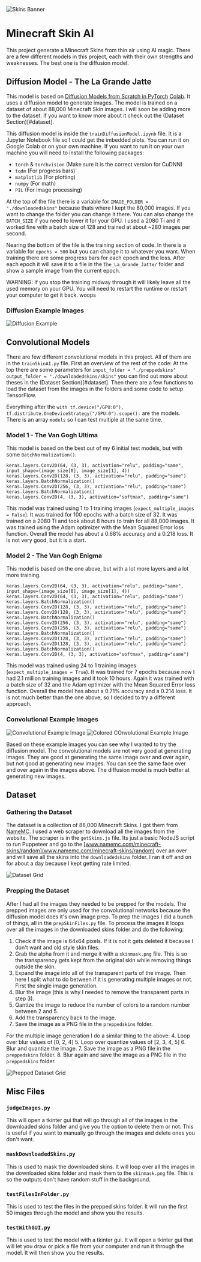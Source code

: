 ![Skins Banner](readmeimages/skinsbanner.png)
# Minecraft Skin AI

This project generate a Minecraft Skins from thin air using AI magic.
There are a few different models in this project, each with their own strengths and weaknesses. The best one is the diffusion model.

## Diffusion Model - The La Grande Jatte

This model is based on [Diffusion Models from Scratch in PyTorch](https://www.youtube.com/watch?v=a4Yfz2FxXiY) [Colab](https://colab.research.google.com/drive/1sjy9odlSSy0RBVgMTgP7s99NXsqglsUL). It uses a diffusion model to generate images. The model is trained on a dataset of about 88,000 Minecraft Skin images. I will soon be adding more to the dataset. If you want to know more about it check out the (Dataset Section)[#dataset].

This diffusion model is inside the `trainDiffusionModel.ipynb` file. It is a Jupyter Notebook file so I could get the imbedded plots. You can run it on Google Colab or on your own machine. If you want to run it on your own machine you will need to install the following packages:
- `torch` & `torchvision` (Make sure it is the correct version for CuDNN)
- `tqdm` (For progress bars)`
- `matplotlib` (For plotting)
- `numpy` (For math)
- `PIL` (For image processing)

At the top of the file there is a variable for `IMAGE_FOLDER = "./downloadedskins"` because thats where I kept the 80,000 images. If you want to change the folder you can change it there. You can also change the `BATCH_SIZE` if you need to lower it for your GPU. I used a 2080 Ti and it worked fine with a batch size of 128 and trained at about ~280 images per second.

Nearing the bottom of the file is the training section of code. In there is a variable for `epochs = 500` but you can change it to whatever you want. When training there are some progress bars for each epoch and the loss. After each epoch it will save it to a file in the `The_La_Grande_Jatte/` folder and show a sample image from the current epoch.

WARNING: If you stop the training midway through it will likely leave all the used memory on your GPU. You will need to restart the runtime or restart your computer to get it back. woops

### Diffusion Example Images
![Diffusion Example](readmeimages/diffusionexample.png)

## Convolutional Models

There are few different convolutional models in this project. All of them are in the `trainSkinAI.py` file. First an overview of the rest of the code: At the top there are some parameters for `input_folder = "./preppedskins"` `output_folder = "./downloadedskins/skins"` you can find out more about theses in the (Dataset Section)[#dataset]. Then there are a few functions to load the dataset from the images in the folders and some code to setup TensorFlow.

Everything after the `with tf.device("/GPU:0"), tf.distribute.OneDeviceStrategy("/GPU:0").scope():` are the models. There is an array `models` so I can test multiple at the same time.

### Model 1 - The Van Gogh Ultima

This model is based on the best out of my 6 initial test models, but with some `BatchNormalization()`. 
```
keras.layers.Conv2D(64, (3, 3), activation="relu", padding="same", input_shape=(image_size[0], image_size[1], 4))
keras.layers.Conv2D(128, (3, 3), activation="relu", padding="same")
keras.layers.BatchNormalization()
keras.layers.Conv2D(256, (3, 3), activation="relu", padding="same")
keras.layers.BatchNormalization()
keras.layers.Conv2D(4, (3, 3), activation="softmax", padding="same")
```
This model was trained using 1 to 1 training images (`expect_multiple_images = False`). It was trained for 100 epochs with a batch size of 32. It was trained on a 2080 Ti and took about 8 hours to train for all 88,000 images. It was trained using the Adam optimizer with the Mean Squared Error loss function. Overall the model has about a 0.68% accuracy and a 0.218 loss. It is not very good, but it is a start.

### Model 2 - The Van Gogh Enigma

This model is based on the one above, but with a lot more layers and a lot more training.
```
keras.layers.Conv2D(64, (3, 3), activation="relu", padding="same", input_shape=(image_size[0], image_size[1], 4))
keras.layers.Conv2D(64, (3, 3), activation="relu", padding="same")
keras.layers.BatchNormalization()
keras.layers.Conv2D(128, (3, 3), activation="relu", padding="same")
keras.layers.Conv2D(128, (3, 3), activation="relu", padding="same")
keras.layers.BatchNormalization()
keras.layers.Conv2D(256, (3, 3), activation="relu", padding="same")
keras.layers.Conv2D(256, (3, 3), activation="relu", padding="same")
keras.layers.BatchNormalization()
keras.layers.Conv2D(128, (3, 3), activation="relu", padding="same")
keras.layers.Conv2D(128, (3, 3), activation="relu", padding="same")
keras.layers.BatchNormalization()
keras.layers.Conv2D(4, (3, 3), activation="softmax", padding="same")
```
This model was trained using 24 to 1 training images (`expect_multiple_images = True`). It was trained for 7 epochs because now I had 2.1 million training images and it took 10 hours. Again it was trained with a batch size of 32 and the Adam optimizer with the Mean Squared Error loss function. Overall the model has about a 0.71% accuracy and a 0.214 loss. It is not much better than the one above, so I decided to try a different approach.

### Convolutional Example Images
![Convolutional Example Image](readmeimages/convexample.png)
![Colored COnvolutional Example Image](readmeimages/convexample2.png)

Based on these example images you can see why I wanted to try the diffusion model. The convolutional models are not very good at generating images. They are good at generating the same image over and over again, but not good at generating new images. You can see the same face over and over again in the images above. The diffusion model is much better at generating new images.

## Dataset

### Gathering the Dataset

The dataset is a collection of 88,000 Minecraft Skins. I got them from [NameMC](https://www.namemc.com/). I used a web scraper to download all the images from the website. The scraper is in the `getSkins.js` file. Its just a basic NodeJS script to run Puppeteer and go to the [www.namemc.com/minecraft-skins/random](www.namemc.com/minecraft-skins/random) over an over and will save all the skins into the `downloadedskins` folder. I ran it off and on for about a day because I kept getting rate limited. 

![Dataset Grid](readmeimages/datasetgrid.png)

### Prepping the Dataset

After I had all the images they needed to be prepped for the models. The prepped images are only used for the convolutional networks because the diffusion model does it's own image prep. To prep the images I did a bunch of things, all in the `prepSkinFiles.py` file. To process the images it loops over all the images in the downloaded skins folder and do the following:
1. Check if the image is 64x64 pixels. If it is not it gets deleted it because I don't want and old style skin files.
2. Grab the alpha from it and merge it with a `skinmask.png` file. This is so the transparency gets kept from the original skin while removing things outside the skin.
3. Expand the image into all of the transparent parts of the image. 
Then here I split what to do between if it is generating multiple images or not. First the single image generation.
1. Blur the image (this is why I needed to remove the transparent parts in step 3).
2. Qantize the image to reduce the number of colors to a random number between 2 and 5.
3. Add the transparency back to the image.
4. Save the image as a PNG file in the `preppedskins` folder.

For the multiple image generation I do a similar thing to the above:
4. Loop over blur values of [0, 2, 4]
5. Loop over quantize values of [2, 3, 4, 5]
6. Blur and quantize the image.
7. Save the image as a PNG file in the `preppedskins` folder.
8. Blur again and save the image as a PNG file in the `preppedskins` folder.

![Prepped Dataset Grid](readmeimages/preppeddatasetgrid.png)

## Misc Files

### `judgeImages.py`

This will open a tkinter gui that will go through all of the images in the downloaded skins folder and give you the option to delete them or not. This is useful if you want to manually go through the images and delete ones you don't want. 

### `maskDownloadedSkins.py`

This is used to mask the downloaded skins. It will loop over all the images in the downloaded skins folder and mask them to the `skinmask.png` file. This is so the outputs don't have random stuff in the background.

### `testFilesInFolder.py`

This is used to test the files in the prepped skins folder. It will run the first 50 images through the model and show you the results.

### `testWithGUI.py`

This is used to test the model with a tkinter gui. It will open a tkinter gui that will let you draw or pick a file from your computer and run it through the model. It will then show you the results.
